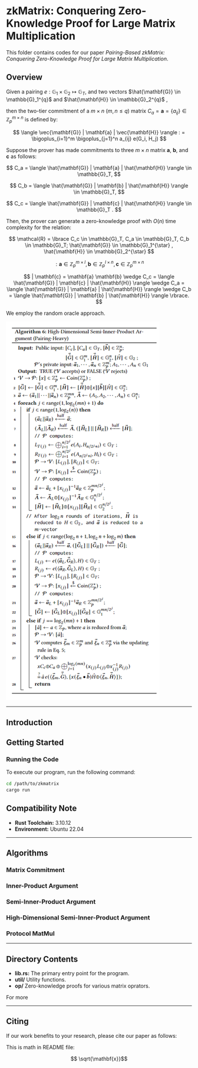 # zkMatrix: Conquering Zero-Knowledge Proof for Large Matrix Multiplication

This folder contains codes for our paper
*Pairing-Based zkMatrix: Conquering Zero-Knowledge Proof for Large Matrix Multiplication*.

## Overview

Given a pairing
$e: \mathbb{G}_1 \times \mathbb{G}_2 \mapsto \mathbb{G}_T$, 
and two vectors 
$\hat{\mathbf{G}} \in \mathbb{G}_1^{q}$ 
and 
$\hat{\mathbf{H}} \in \mathbb{G}_2^{q}$ ,

then the two-tier commitment of a $m \times n$ ($m,n \le q$) matrix 
$C_a = \mathbf{a} = \{a_{ij}\} \in \mathbb{Z}_p^{m\times n}$ is defined by:

$$
\langle \vec{\mathbf{G}}  |  \mathbf{a}   |  \vec{\mathbf{H}} \rangle
: = \bigoplus_{i=1}^m \bigoplus_{j=1}^n a_{ij} e(G_i, H_j)
$$ 

Suppose the prover has made commitments to three $m \times n$ matrix 
$\mathbf{a}$, $\mathbf{b}$, and $\mathbf{c}$ as follows:

$$ 
C_a = \langle \hat{\mathbf{G}}  |  \mathbf{a}   |  \hat{\mathbf{H}} \rangle 
\in \mathbb{G}_T, 
$$

$$
C_b =  \langle \hat{\mathbf{G}}  |  \mathbf{b}   |  \hat{\mathbf{H}} \rangle 
\in \mathbb{G}_T,
$$

$$
C_c =  \langle \hat{\mathbf{G}}  |  \mathbf{c}  |  \hat{\mathbf{H}} \rangle
\in \mathbb{G}_T .
$$

Then, the prover can generate a zero-knowledge proof with $O(n)$ time complexity
for the relation:

$$
\mathcal{R} = \lbrace
     C_c \in \mathbb{G}_T, C_a \in \mathbb{G}_T, C_b \in \mathbb{G}_T;
    \hat{\mathbf{G}} \in \mathbb{G}_1^{\star} , \hat{\mathbf{H}} \in \mathbb{G}_2^{\star} 
$$

$$
: \mathbf{a} \in \mathbb{Z}_p^{m\times l},
    \mathbf{b} \in \mathbb{Z}_p^{l \times n},
    \mathbf{c} \in \mathbb{Z}_p^{m \times n}
$$

$$
| \mathbf{c} = \mathbf{a} \mathbf{b} 
    \wedge C_c =
     \langle \hat{\mathbf{G}}  |  \mathbf{c}   |  \hat{\mathbf{H}} \rangle
    \wedge C_a =
     \langle \hat{\mathbf{G}}  |  \mathbf{a}   |  \hat{\mathbf{H}} \rangle
    \wedge C_b =
     \langle \hat{\mathbf{G}}  |  \mathbf{b}   |  \hat{\mathbf{H}} \rangle     
\rbrace.
$$

We employ the random oracle approach.

![alg](assets/alg7.png)

---

## Introduction 



## Getting Started

### Running the Code

To execute our program, run the following command:
```bash
cd /path/to/zkmatrix
cargo run
```

## Compatibility Note

- **Rust Toolchain:** 3.10.12
- **Environment:** Ubuntu 22.04

---

## Algorithms

### Matrix Commitment

### Inner-Product Argument

### Semi-Inner-Product Argument

### High-Dimensional Semi-Inner-Product Argument

### Protocol MatMul

---

## Directory Contents

- **lib.rs:** The primary entry point for the program.
- **util/** Utility functions.
- **op/** Zero-knowledge proofs for various matrix oprators.

For more

--- 

## Citing

If our work benefits to your research, please cite our paper as follows:

This is math in README file:

$$ \sqrt{\mathbf{x}}$$